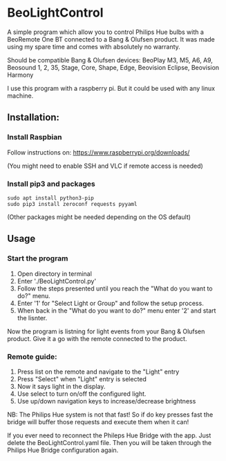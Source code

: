 # BeoLightControl

A simple program which allow you to control Philips Hue bulbs with a BeoRemote One BT connected to a Bang & Olufsen product. It was made using my spare time and comes with absolutely no warranty.

Should be compatible Bang & Olufsen devices:
BeoPlay M3, M5, A6, A9, Beosound 1, 2, 35, Stage, Core, Shape, Edge, Beovision Eclipse, Beovision Harmony

I use this program with a raspberry pi. But it could be used with any linux machine.

## Installation: 

### Install Raspbian 
Follow instructions on: https://www.raspberrypi.org/downloads/

(You might need to enable SSH and VLC if remote access is needed)

### Install pip3 and packages
```
sudo apt install python3-pip
sudo pip3 install zeroconf requests pyyaml
```
(Other packages might be needed depending on the OS default)


## Usage

### Start the program
1. Open directory in terminal
2. Enter './BeoLightControl.py'
3. Follow the steps presented until you reach the "What do you want to do?" menu.
4. Enter '1' for "Select Light or Group" and follow the setup process.
5. When back in the "What do you want to do?" menu enter '2' and start the lisnter.

Now the program is listning for light events from your Bang & Olufsen product. Give it a go with the remote connected to the product.

### Remote guide:
1. Press list on the remote and navigate to the "Light" entry
2. Press "Select" when "Light" entry is selected
3. Now it says light in the display. 
4. Use select to turn on/off the configured light.
5. Use up/down navigation keys to increase/decrease brightness

NB: The Philips Hue system is not that fast! So if do key presses fast the bridge will buffer those requests and execute them when it can!

If you ever need to reconnect the Phileps Hue Bridge with the app. Just delete the BeoLightControl.yaml file. Then you will be taken through the Philips Hue Bridge configuration again.






